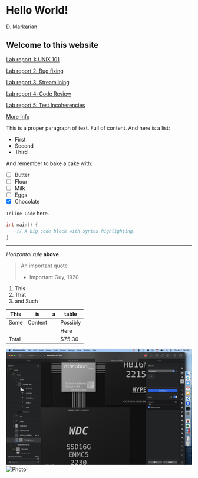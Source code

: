 # Hello World!
D. Markarian

## Welcome to this website

[Lab report 1: UNIX 101](lab2-report.md)

[Lab report 2: Bug fixing](wk4-report.md)

[Lab report 3: Streamlining](lab3-report.md)

[Lab report 4: Code Review](lab4-report.md)

[Lab report 5: Test Incoherencies](lab5-report.md)

[More Info](https://udxs.me/cse15l-lab-reports/more_info)

This is a proper paragraph of text.
Full of content. And here is a list:

- First
- Second
- Third

And remember to bake a cake with:


* [ ] Butter
* [ ] Flour
* [ ] Milk
* [ ] Eggs
* [x] Chocolate

`Inline Code` here.

```c
int main() {
    // A big code block with syntax highlighting.
}
```


---
*Horizontal rule* **above** 

> An important quote
> - Important Guy, 1920

1. This
2. That
3. and Such



| This  | is      | a   | table    |
| ----- | ------- | --- | -------- |
| Some  | Content |     | Possibly |
|       |         |     | Here     |
| Total |         |     | $75.30   |


![Screenshot](screenshot.jpg)	
![Photo](https://scx2.b-cdn.net/gfx/news/2020/redpandasmay.jpg)	